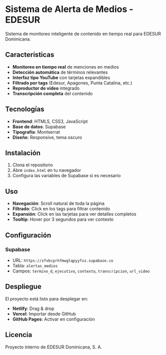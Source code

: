 # Sistema de Alerta de Medios - EDESUR

Sistema de monitoreo inteligente de contenido en tiempo real para EDESUR Dominicana.

## Características

- **Monitoreo en tiempo real** de menciones en medios
- **Detección automática** de términos relevantes
- **Interfaz tipo YouTube** con tarjetas expandibles
- **Filtrado por tags** (Edesur, Apagones, Punta Catalina, etc.)
- **Reproductor de video** integrado
- **Transcripción completa** del contenido

## Tecnologías

- **Frontend**: HTML5, CSS3, JavaScript
- **Base de datos**: Supabase
- **Tipografía**: Montserrat
- **Diseño**: Responsive, tema oscuro

## Instalación

1. Clona el repositorio
2. Abre `index.html` en tu navegador
3. Configura las variables de Supabase si es necesario

## Uso

- **Navegación**: Scroll natural de toda la página
- **Filtrado**: Click en los tags para filtrar contenido
- **Expansión**: Click en las tarjetas para ver detalles completos
- **Tooltip**: Hover por 3 segundos para ver contexto

## Configuración

### Supabase
- URL: `https://sfvbcprhfmwglqpyyfxz.supabase.co`
- Tabla: `alertas_medios`
- Campos: `termino_d`, `ejecutivo`, `contexto`, `transcripcion`, `url_video`

## Despliegue

El proyecto está listo para desplegar en:
- **Netlify**: Drag & drop
- **Vercel**: Importar desde GitHub
- **GitHub Pages**: Activar en configuración

## Licencia

Proyecto interno de EDESUR Dominicana, S. A.
